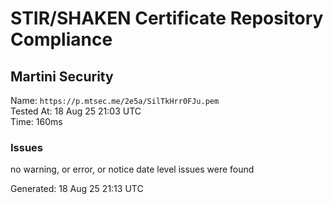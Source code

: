 # STIR/SHAKEN Certificate Repository Compliance

## Martini Security

Name: `https://p.mtsec.me/2e5a/SilTkHrr0FJu.pem`\
Tested At: 18 Aug 25 21:03 UTC\
Time: 160ms

### Issues

no warning, or error, or notice date level issues were found

Generated: 18 Aug 25 21:13 UTC